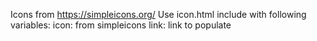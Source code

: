 Icons from https://simpleicons.org/
Use icon.html include with following variables:
  icon: from simpleicons
  link: link to populate
